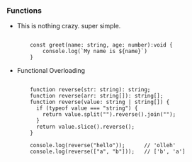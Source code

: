 ### Functions 

- This is nothing crazy. super simple. 

    ```

        const greet(name: string, age: number):void { 
            console.log(`My name is ${name}`)
        }

    ```

- Functional Overloading

    ```

        function reverse(str: string): string;
        function reverse(arr: string[]): string[];
        function reverse(value: string | string[]) {
          if (typeof value === "string") {
            return value.split("").reverse().join("");
          }
          return value.slice().reverse();
        }
        
        console.log(reverse("hello"));      // 'olleh'
        console.log(reverse(["a", "b"]));   // ['b', 'a']


    ```
